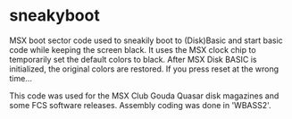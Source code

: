 # sneakyboot
MSX boot sector code used to sneakily boot to (Disk)Basic and start basic code while keeping the screen black.
It uses the MSX clock chip to temporarily set the default colors to black. After MSX Disk BASIC is initialized, the original colors are restored. If you press reset at the wrong time...

This code was used for the MSX Club Gouda Quasar disk magazines and some FCS software releases.
Assembly coding was done in 'WBASS2'.


